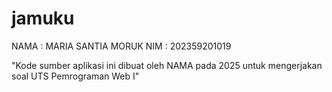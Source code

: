 # jamuku

NAMA : MARIA SANTIA MORUK
NIM  : 202359201019

"Kode sumber aplikasi ini dibuat oleh NAMA pada 2025 untuk mengerjakan soal UTS Pemrograman Web I"
